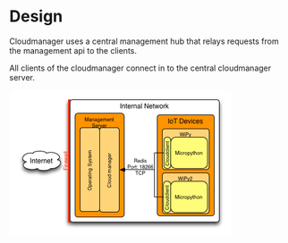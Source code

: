 Design
======

Cloudmanager uses a central management hub that relays requests
from the management api to the clients.

All clients of the cloudmanager connect in to the central cloudmanager
server.

![Architecture Diagram](static/architecture.png)
